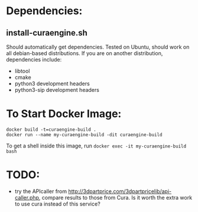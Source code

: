 # Dependencies:
## install-curaengine.sh
Should automatically get dependencies. Tested on Ubuntu, should work on all
debian-based distributions. If you are on another distribution, dependencies
include:
 - libtool
 - cmake
 - python3 development headers
 - python3-sip development headers

 # To Start Docker Image:
```
docker build -t=curaengine-build .
docker run --name my-curaengine-build -dit curaengine-build
```

To get a shell inside this image, run `docker exec -it my-curaengine-build bash
`

# TODO:
 - try the APIcaller from http://3dpartprice.com/3dpartpricelib/api-caller.php,
   compare results to those from Cura. Is it worth the extra work to use cura
   instead of this service?